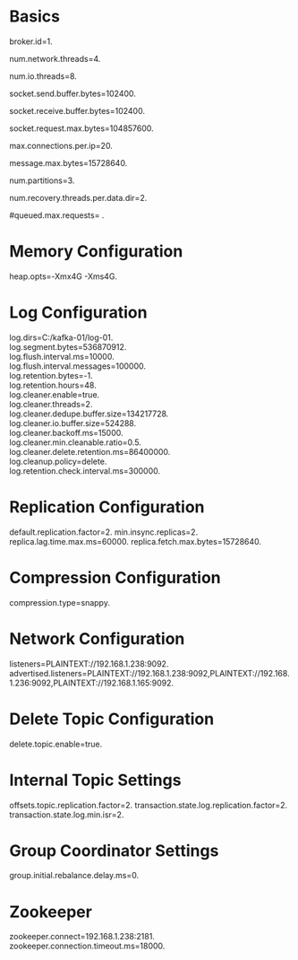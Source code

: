 # Basics 
broker.id=1.

num.network.threads=4.

num.io.threads=8.

socket.send.buffer.bytes=102400.

socket.receive.buffer.bytes=102400.

socket.request.max.bytes=104857600.

max.connections.per.ip=20.

message.max.bytes=15728640.

num.partitions=3.

num.recovery.threads.per.data.dir=2.

#queued.max.requests= .


# Memory Configuration
heap.opts=-Xmx4G -Xms4G.  

# Log Configuration
log.dirs=C:/kafka-01/log-01.  
log.segment.bytes=536870912.  
log.flush.interval.ms=10000.  
log.flush.interval.messages=100000.  
log.retention.bytes=-1.  
log.retention.hours=48.  
log.cleaner.enable=true.  
log.cleaner.threads=2.  
log.cleaner.dedupe.buffer.size=134217728.  
log.cleaner.io.buffer.size=524288.  
log.cleaner.backoff.ms=15000.  
log.cleaner.min.cleanable.ratio=0.5.  
log.cleaner.delete.retention.ms=86400000.  
log.cleanup.policy=delete.  
log.retention.check.interval.ms=300000.  

# Replication Configuration
default.replication.factor=2.
min.insync.replicas=2.
replica.lag.time.max.ms=60000.
replica.fetch.max.bytes=15728640.

# Compression Configuration
compression.type=snappy.

# Network Configuration
listeners=PLAINTEXT://192.168.1.238:9092.
advertised.listeners=PLAINTEXT://192.168.1.238:9092,PLAINTEXT://192.168.1.236:9092,PLAINTEXT://192.168.1.165:9092.

# Delete Topic Configuration
delete.topic.enable=true.

# Internal Topic Settings
offsets.topic.replication.factor=2.
transaction.state.log.replication.factor=2.
transaction.state.log.min.isr=2.

# Group Coordinator Settings
group.initial.rebalance.delay.ms=0.

# Zookeeper
zookeeper.connect=192.168.1.238:2181.
zookeeper.connection.timeout.ms=18000.

